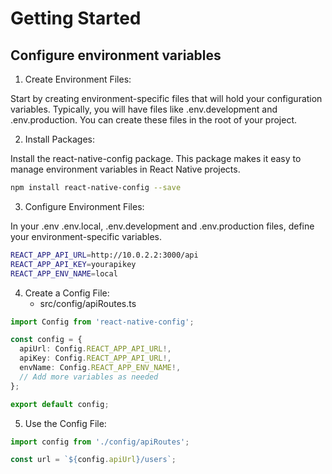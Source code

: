 # Getting Started

## Configure environment variables

1. Create Environment Files:

Start by creating environment-specific files that will hold your configuration variables. Typically, you will have files like .env.development and .env.production. You can create these files in the root of your project.

2. Install Packages:

Install the react-native-config package. This package makes it easy to manage environment variables in React Native projects.

```bash
npm install react-native-config --save
```

3. Configure Environment Files:

In your .env .env.local, .env.development and .env.production files, define your environment-specific variables.

```bash
REACT_APP_API_URL=http://10.0.2.2:3000/api
REACT_APP_API_KEY=yourapikey
REACT_APP_ENV_NAME=local
```

4. Create a Config File:
   - src/config/apiRoutes.ts

```typescript
import Config from 'react-native-config';

const config = {
  apiUrl: Config.REACT_APP_API_URL!,
  apiKey: Config.REACT_APP_API_URL!,
  envName: Config.REACT_APP_ENV_NAME!,
  // Add more variables as needed
};

export default config;
```

5. Use the Config File:

```typescript
import config from './config/apiRoutes';

const url = `${config.apiUrl}/users`;
```

